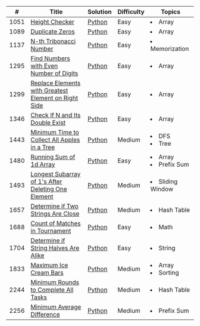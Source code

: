 | #    | Title                                                                                                                                      | Solution                                                               | Difficulty | Topics                            |
|------|--------------------------------------------------------------------------------------------------------------------------------------------|------------------------------------------------------------------------|------------|-----------------------------------|
| 1051 | [Height Checker](https://leetcode.com/problems/height-checker/)                                                                            | [Python](1051.Height_Checker.py)                                       | Easy       | <li>Array</li>                    |  
| 1089 | [Duplicate Zeros](https://leetcode.com/problems/duplicate-zeros/)                                                                          | [Python](1089.Duplicate_Zeros.py)                                      | Easy       | <li>Array</li>                    | 
| 1137 | [N-th Tribonacci Number](https://leetcode.com/problems/n-th-tribonacci-number/)                                                            | [Python](1137.N-th_Tribonacci_Number.py)                               | Easy       | <li>Memorization</li>             |
| 1295 | [Find Numbers with Even Number of Digits](https://leetcode.com/problems/find-numbers-with-even-number-of-digits/)                          | [Python](1295.Find_Numbers_with_Even_Number_of_Digits.py)              | Easy       | <li>Array</li>                    | 
| 1299 | [Replace Elements with Greatest Element on Right Side](https://leetcode.com/problems/replace-elements-with-greatest-element-on-right-side/)| [Python](1299.Replace_Elements_with_Greatest_Element_on_Right_Side.py) | Easy       | <li>Array</li>                    |
| 1346 | [Check If N and Its Double Exist](https://leetcode.com/problems/check-if-n-and-its-double-exist/)                                          | [Python](1346.Check_If_N_and_Its_Double_Exist.py)                      | Easy       | <li>Array</li>                    |
| 1443 | [Minimum Time to Collect All Apples in a Tree](https://leetcode.com/problems/minimum-time-to-collect-all-apples-in-a-tree/)                | [Python](1443.Minimum_Time_to_Collect_All_Apples_in_a_Tree.py)         | Medium     | <li>DFS</li><li>Tree</li>         |
| 1480 | [Running Sum of 1d Array](https://leetcode.com/problems/running-sum-of-1d-array/)                                                          | [Python](1480.Running_Sum_of_1d_Array.py)                              | Easy       | <li>Array</li><li>Prefix Sum</li> |
| 1493 | [Longest Subarray of 1's After Deleting One Element](https://leetcode.com/problems/longest-subarray-of-1s-after-deleting-one-element/)     | [Python](1493.Longest_Subarray_of_1's_After_Deleting_One_Element.py)   | Medium     | <li>Sliding Window</li>           |
| 1657 | [Determine if Two Strings Are Close](https://leetcode.com/problems/determine-if-two-strings-are-close/)                                    | [Python](1657.Determine_if_Two_Strings_Are_Close.py)                   | Medium     | <li>Hash Table</li>               |
| 1688 | [Count of Matches in Tournament](https://leetcode.com/problems/count-of-matches-in-tournament/)                                            | [Python](1688.Count_of_Matches_in_Tournament.py)                       | Easy       | <li>Math</li>                     |  
| 1704 | [Determine if String Halves Are Alike](https://leetcode.com/problems/determine-if-string-halves-are-alike)                                 | [Python](1704.Determine_if_String_Halves_Are_Alike.py)                 | Easy       | <li>String</li>                   |
| 1833 | [Maximum Ice Cream Bars](https://leetcode.com/problems/maximum-ice-cream-bars)                                                             | [Python](1833.Maximum_Ice_Cream_Bars.py)                               | Medium     | <li>Array</li><li>Sorting</li>    |
| 2244 | [Minimum Rounds to Complete All Tasks](https://leetcode.com/problems/minimum-rounds-to-complete-all-tasks)                                 | [Python](2244.Minimum_Rounds_to_Complete_All_Tasks.py)                 | Medium     | <li>Hash Table</li>               |
| 2256 | [Minimum Average Difference](https://leetcode.com/problems/minimum-average-difference)                                                     | [Python](2256.Minimum_Average_Difference.py)                           | Medium     | <li>Prefix Sum</li>               |  
